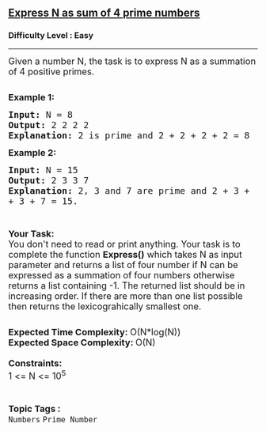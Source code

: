 <h2><a href="https://practice.geeksforgeeks.org/problems/express-n-as-sum-of-4-prime-numbers5451/1?page=3&category[]=Numbers&sortBy=submissions">Express N as sum of 4 prime numbers</a></h2><h3>Difficulty Level : Easy</h3><hr><div class="problems_problem_content__Xm_eO"><p><span style="font-size:18px">Given a number N, the task is to express N as a summation of 4 positive primes.</span><br>
&nbsp;</p>

<p><span style="font-size:18px"><strong>Example 1:</strong></span></p>

<pre><span style="font-size:18px"><strong>Input: </strong>N = 8
<strong>Output: </strong>2 2 2 2
<strong>Explanation: </strong>2 is prime and 2 + 2 + 2 + 2 = 8</span>
</pre>

<p><span style="font-size:18px"><strong>Example 2:</strong></span></p>

<pre><span style="font-size:18px"><strong>Input: </strong>N = 15
<strong>Output: </strong>2 3 3 7
<strong>Explanation:</strong> 2,<strong> </strong>3 and 7 are prime and 2 + 3 + 
+ 3 + 7 = 15.</span>
</pre>

<p>&nbsp;</p>

<p><span style="font-size:18px"><strong>Your Task:</strong><br>
You don't need to read or print anything. Your task is to complete the function&nbsp;<strong>Express()</strong>&nbsp;which takes N as input parameter and returns a list of four number if N can be expressed as a summation of four numbers otherwise returns a list containing -1. The returned list should be in increasing order. If there are more than one list possible then returns the lexicograhically smallest one.</span><br>
&nbsp;</p>

<p><span style="font-size:18px"><strong>Expected Time Complexity:&nbsp;</strong>O(N*log(N))<br>
<strong>Expected Space Complexity:&nbsp;</strong>O(N)<br>
<br>
<strong>Constraints:</strong><br>
1 &lt;= N &lt;= 10<sup>5</sup></span></p>
</div><br><p><span style=font-size:18px><strong>Topic Tags : </strong><br><code>Numbers</code>&nbsp;<code>Prime Number</code>&nbsp;